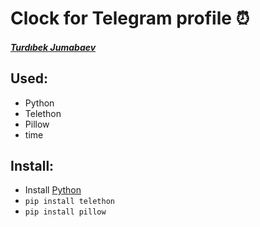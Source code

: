 # Clock for Telegram profile ⏰
##### [Turdıbek Jumabaev](https://github.com/turdibekjumabaev/)
## Used:
  + Python
  + Telethon
  + Pillow
  + time
## Install:
  + Install [Python](https://python.org/)
  + `pip install telethon`
  + `pip install pillow`

